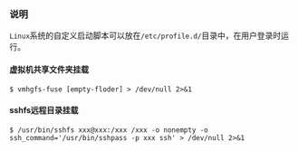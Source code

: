 ### 说明
`Linux`系统的自定义启动脚本可以放在`/etc/profile.d/`目录中，在用户登录时运行。

#### 虚拟机共享文件夹挂载
```
$ vmhgfs-fuse [empty-floder] > /dev/null 2>&1
```

#### sshfs远程目录挂载
```
$ /usr/bin/sshfs xxx@xxx:/xxx /xxx -o nonempty -o ssh_command='/usr/bin/sshpass -p xxx ssh' > /dev/null 2>&1
```